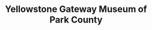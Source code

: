 ---
layout: repo
title: "Yellowstone Gateway Museum of Park County"
id: 16472
permalink: repos/16472/
---